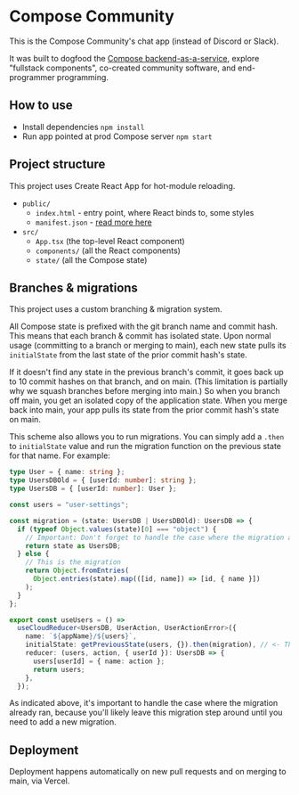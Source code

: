 # Compose Community

This is the Compose Community's chat app (instead of Discord or Slack).

It was built to dogfood the [Compose backend-as-a-service](http://compose.run), explore "fullstack components", co-created community software, and end-programmer programming.

## How to use

- Install dependencies `npm install`
- Run app pointed at prod Compose server `npm start`

## Project structure

This project uses Create React App for hot-module reloading.

- `public/`
  - `index.html` - entry point, where React binds to, some styles
  - `manifest.json` - [read more here](https://developer.mozilla.org/en-US/docs/Mozilla/Add-ons/WebExtensions/manifest.json)
- `src/`
  - `App.tsx` (the top-level React component)
  - `components/` (all the React components)
  - `state/` (all the Compose state)

## Branches & migrations

This project uses a custom branching & migration system.

All Compose state is prefixed with the git branch name and commit hash. This means that each branch & commit has isolated state. Upon normal usage (committing to a branch or merging to main), each new state pulls its `initialState` from the last state of the prior commit hash's state.

If it doesn't find any state in the previous branch's commit, it goes back up to 10 commit hashes on that branch, and on main. (This limitation is partially why we squash branches before merging into main.) So when you branch off main, you get an isolated copy of the application state. When you merge back into main, your app pulls its state from the prior commit hash's state on main.

This scheme also allows you to run migrations. You can simply add a `.then` to `initialState` value and run the migration function on the previous state for that name. For example:

```ts
type User = { name: string };
type UsersDBOld = { [userId: number]: string };
type UsersDB = { [userId: number]: User };

const users = "user-settings";

const migration = (state: UsersDB | UsersDBOld): UsersDB => {
  if (typeof Object.values(state)[0] === "object") {
    // Important: Don't forget to handle the case where the migration already ran
    return state as UsersDB;
  } else {
    // This is the migration
    return Object.fromEntries(
      Object.entries(state).map(([id, name]) => [id, { name }])
    );
  }
};

export const useUsers = () =>
  useCloudReducer<UsersDB, UserAction, UserActionError>({
    name: `${appName}/${users}`,
    initialState: getPreviousState(users, {}).then(migration), // <- This is how you add the migration
    reducer: (users, action, { userId }): UsersDB => {
      users[userId] = { name: action };
      return users;
    },
  });
```

As indicated above, it's important to handle the case where the migration already ran, because you'll likely leave this migration step around until you need to add a new migration.

## Deployment

Deployment happens automatically on new pull requests and on merging to main, via Vercel.
